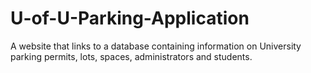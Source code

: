 # U-of-U-Parking-Application
 A website that links to a database containing information on University  parking permits, lots, spaces, administrators and students.
